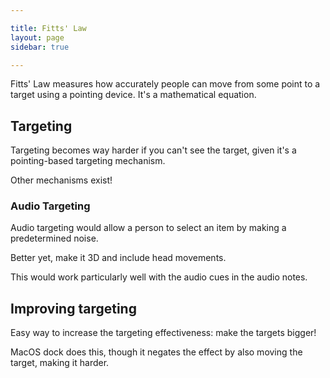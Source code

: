 ```yaml
---

title: Fitts' Law
layout: page
sidebar: true

---
```


Fitts' Law measures how accurately people can move from some point to a target using a pointing device. It's a mathematical equation. 



## Targeting
Targeting becomes way harder if you can't see the target, given it's a pointing-based targeting mechanism. 

Other mechanisms exist!

### Audio Targeting
Audio targeting would allow a person to select an item by making a predetermined noise. 

Better yet, make it 3D and include head movements. 

This would work particularly well with the audio cues in the audio notes. 

## Improving targeting

Easy way to increase the targeting effectiveness: make the targets bigger!

MacOS dock does this, though it negates the effect by also moving the target, making it harder. 

